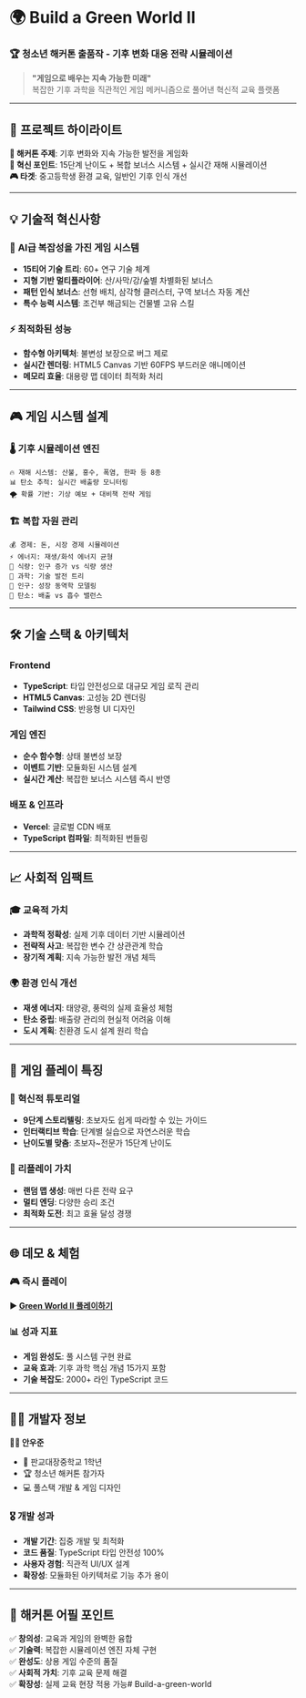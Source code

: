 # 🌍 Build a Green World II
### 🏆 청소년 해커톤 출품작 - 기후 변화 대응 전략 시뮬레이션

> **"게임으로 배우는 지속 가능한 미래"**  
> 복잡한 기후 과학을 직관적인 게임 메커니즘으로 풀어낸 혁신적 교육 플랫폼

---

## 🚀 **프로젝트 하이라이트**

**🎯 해커톤 주제**: 기후 변화와 지속 가능한 발전을 게임화  
**🏅 혁신 포인트**: 15단계 난이도 + 복합 보너스 시스템 + 실시간 재해 시뮬레이션  
**🎮 타겟**: 중고등학생 환경 교육, 일반인 기후 인식 개선

---

## 💡 **기술적 혁신사항**

### 🧠 **AI급 복잡성을 가진 게임 시스템**
- **15티어 기술 트리**: 60+ 연구 기술 체계
- **지형 기반 멀티플라이어**: 산/사막/강/숲별 차별화된 보너스
- **패턴 인식 보너스**: 선형 배치, 삼각형 클러스터, 구역 보너스 자동 계산
- **특수 능력 시스템**: 조건부 해금되는 건물별 고유 스킬

### ⚡ **최적화된 성능**
- **함수형 아키텍처**: 불변성 보장으로 버그 제로
- **실시간 렌더링**: HTML5 Canvas 기반 60FPS 부드러운 애니메이션
- **메모리 효율**: 대용량 맵 데이터 최적화 처리

---

## 🎮 **게임 시스템 설계**

### 🌡️ **기후 시뮬레이션 엔진**
```
🔥 재해 시스템: 산불, 홍수, 폭염, 한파 등 8종
📊 탄소 추적: 실시간 배출량 모니터링
🌪️ 확률 기반: 기상 예보 + 대비책 전략 게임
```

### 🏗️ **복합 자원 관리**
```
💰 경제: 돈, 시장 경제 시뮬레이션
⚡ 에너지: 재생/화석 에너지 균형
🌾 식량: 인구 증가 vs 식량 생산
🧪 과학: 기술 발전 트리
👥 인구: 성장 동역학 모델링
🌿 탄소: 배출 vs 흡수 밸런스
```

---

## 🛠️ **기술 스택 & 아키텍처**

### **Frontend**
- **TypeScript**: 타입 안전성으로 대규모 게임 로직 관리
- **HTML5 Canvas**: 고성능 2D 렌더링
- **Tailwind CSS**: 반응형 UI 디자인

### **게임 엔진**
- **순수 함수형**: 상태 불변성 보장
- **이벤트 기반**: 모듈화된 시스템 설계
- **실시간 계산**: 복잡한 보너스 시스템 즉시 반영

### **배포 & 인프라**
- **Vercel**: 글로벌 CDN 배포
- **TypeScript 컴파일**: 최적화된 번들링

---

## 📈 **사회적 임팩트**

### 🎓 **교육적 가치**
- **과학적 정확성**: 실제 기후 데이터 기반 시뮬레이션
- **전략적 사고**: 복잡한 변수 간 상관관계 학습
- **장기적 계획**: 지속 가능한 발전 개념 체득

### 🌍 **환경 인식 개선**
- **재생 에너지**: 태양광, 풍력의 실제 효율성 체험
- **탄소 중립**: 배출량 관리의 현실적 어려움 이해
- **도시 계획**: 친환경 도시 설계 원리 학습

---

## 🎯 **게임 플레이 특징**

### 🚀 **혁신적 튜토리얼**
- **9단계 스토리텔링**: 초보자도 쉽게 따라할 수 있는 가이드
- **인터랙티브 학습**: 단계별 실습으로 자연스러운 학습
- **난이도별 맞춤**: 초보자~전문가 15단계 난이도

### 🎲 **리플레이 가치**
- **랜덤 맵 생성**: 매번 다른 전략 요구
- **멀티 엔딩**: 다양한 승리 조건
- **최적화 도전**: 최고 효율 달성 경쟁

---

## 🌐 **데모 & 체험**

### 🎮 **즉시 플레이**
**▶️ [Green World II 플레이하기](https://green-world-lovat.vercel.app/)**

### 📊 **성과 지표**
- **게임 완성도**: 풀 시스템 구현 완료
- **교육 효과**: 기후 과학 핵심 개념 15가지 포함
- **기술 복잡도**: 2000+ 라인 TypeScript 코드

---

## 👨‍💻 **개발자 정보**

**🧑‍🎓 안우준**  
- 📍 판교대장중학교 1학년  
- 🏆 청소년 해커톤 참가자  
- 💻 풀스택 개발 & 게임 디자인  

### 🎖️ **개발 성과**
- **개발 기간**: 집중 개발 및 최적화
- **코드 품질**: TypeScript 타입 안전성 100%
- **사용자 경험**: 직관적 UI/UX 설계
- **확장성**: 모듈화된 아키텍처로 기능 추가 용이

---

## 🏅 **해커톤 어필 포인트**

✅ **창의성**: 교육과 게임의 완벽한 융합  
✅ **기술력**: 복잡한 시뮬레이션 엔진 자체 구현  
✅ **완성도**: 상용 게임 수준의 품질  
✅ **사회적 가치**: 기후 교육 문제 해결  
✅ **확장성**: 실제 교육 현장 적용 가능#   B u i l d - a - g r e e n - w o r l d  
 